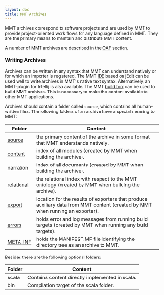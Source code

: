 ```yaml
---
layout: doc
title: MMT Archives
---
```


MMT archives correspond to software projects and are used by MMT to provide project-oriented work flows for any language defined in MMT.
They are the primary means to maintain and distribute MMT content.

A number of MMT archives are described in the [OAF](oaf.html) section.

### Writing Archives

Archives can be written in any syntax that MMT can understand natively or for which an importer is registered.
The MMT [IDE](../../doc/setup/jedit.html) based on jEdit can be used well to write archives in MMT's native text syntax. Alternatively, an MMT-plugin for
Intellij is also available.
The MMT [build tool](building.html) can be used to build MMT archives. This is necessary to make the content available to other MMT applications.

Archives should contain a folder called `source`, which contains all human-written files.
The following folders of an archive have a special meaning to MMT:

Folder  |	Content
------ | -------
[source](source.html) |	the primary content of the archive in some format that MMT understands natively.
[content](content.html)	| index of all modules (created by MMT when building the archive).
[narration](narration.html)	| index of all documents (created by MMT when building the archive).
[relational](narration.html) |	the relational index with respect to the MMT ontology (created by MMT when building the archive).
[export](export.html) |	location for the results of exporters that produce auxiliary data from MMT content (created by MMT when running an exporter).
[errors](errors.html) | holds error and log messages from running build targets (created by MMT when running any build targets).
[META_INF](meta_inf.html) | holds the MANIFEST.MF file identifying the directory tree as an archive to MMT.

Besides there are the following optional folders:

Folder  |	Content
------ | -------
scala |	Contains content directly implemented in scala.
bin	| Compilation target of the scala folder.